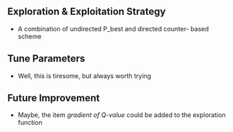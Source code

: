## Exploration & Exploitation Strategy
- A combination of undirected P_best and directed counter- based scheme  
## Tune Parameters
- Well, this is tiresome, but always worth trying  
## Future Improvement  
- Maybe, the item *gradient of Q-value* could be added to the exploration function
